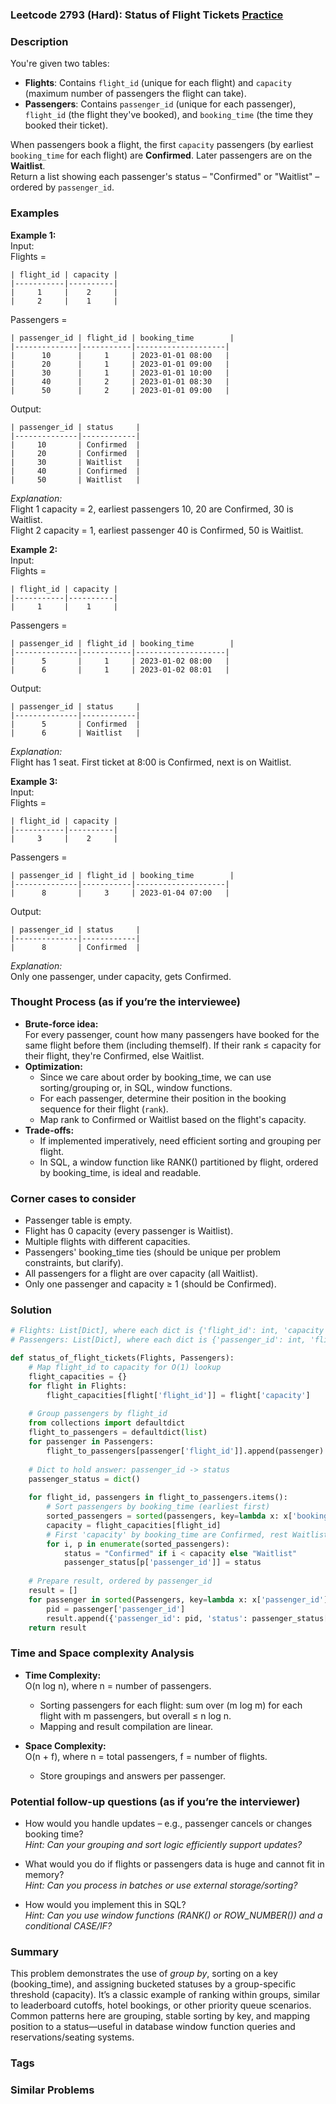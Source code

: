 ### Leetcode 2793 (Hard): Status of Flight Tickets [Practice](https://leetcode.com/problems/status-of-flight-tickets)

### Description  
You're given two tables:  
- **Flights**: Contains `flight_id` (unique for each flight) and `capacity` (maximum number of passengers the flight can take).
- **Passengers**: Contains `passenger_id` (unique for each passenger), `flight_id` (the flight they've booked), and `booking_time` (the time they booked their ticket).

When passengers book a flight, the first `capacity` passengers (by earliest `booking_time` for each flight) are **Confirmed**. Later passengers are on the **Waitlist**.  
Return a list showing each passenger's status – "Confirmed" or "Waitlist" – ordered by `passenger_id`.

### Examples  

**Example 1:**  
Input:  
Flights =  
```
| flight_id | capacity |
|-----------|----------|
|     1     |    2     |
|     2     |    1     |
```
Passengers =  
```
| passenger_id | flight_id | booking_time        |
|--------------|-----------|--------------------|
|      10      |     1     | 2023-01-01 08:00   |
|      20      |     1     | 2023-01-01 09:00   |
|      30      |     1     | 2023-01-01 10:00   |
|      40      |     2     | 2023-01-01 08:30   |
|      50      |     2     | 2023-01-01 09:00   |
```
Output:  
```
| passenger_id | status     |
|--------------|------------|
|     10       | Confirmed  |
|     20       | Confirmed  |
|     30       | Waitlist   |
|     40       | Confirmed  |
|     50       | Waitlist   |
```
*Explanation:*  
Flight 1 capacity = 2, earliest passengers 10, 20 are Confirmed, 30 is Waitlist.  
Flight 2 capacity = 1, earliest passenger 40 is Confirmed, 50 is Waitlist.

**Example 2:**  
Input:  
Flights =  
```
| flight_id | capacity |
|-----------|----------|
|     1     |    1     |
```
Passengers =  
```
| passenger_id | flight_id | booking_time        |
|--------------|-----------|--------------------|
|      5       |     1     | 2023-01-02 08:00   |
|      6       |     1     | 2023-01-02 08:01   |
```
Output:  
```
| passenger_id | status     |
|--------------|------------|
|      5       | Confirmed  |
|      6       | Waitlist   |
```
*Explanation:*  
Flight has 1 seat. First ticket at 8:00 is Confirmed, next is on Waitlist.

**Example 3:**  
Input:  
Flights =  
```
| flight_id | capacity |
|-----------|----------|
|     3     |    2     |
```
Passengers =  
```
| passenger_id | flight_id | booking_time        |
|--------------|-----------|--------------------|
|      8       |     3     | 2023-01-04 07:00   |
```
Output:  
```
| passenger_id | status     |
|--------------|------------|
|      8       | Confirmed  |
```
*Explanation:*  
Only one passenger, under capacity, gets Confirmed.

### Thought Process (as if you’re the interviewee)  
- **Brute-force idea:**  
  For every passenger, count how many passengers have booked for the same flight before them (including themself). If their rank ≤ capacity for their flight, they're Confirmed, else Waitlist.
- **Optimization:**  
  - Since we care about order by booking_time, we can use sorting/grouping or, in SQL, window functions.
  - For each passenger, determine their position in the booking sequence for their flight (`rank`).
  - Map rank to Confirmed or Waitlist based on the flight's capacity.
- **Trade-offs:**  
  - If implemented imperatively, need efficient sorting and grouping per flight.
  - In SQL, a window function like RANK() partitioned by flight, ordered by booking_time, is ideal and readable.

### Corner cases to consider  
- Passenger table is empty.
- Flight has 0 capacity (every passenger is Waitlist).
- Multiple flights with different capacities.
- Passengers' booking_time ties (should be unique per problem constraints, but clarify).
- All passengers for a flight are over capacity (all Waitlist).
- Only one passenger and capacity ≥ 1 (should be Confirmed).

### Solution

```python
# Flights: List[Dict], where each dict is {'flight_id': int, 'capacity': int}
# Passengers: List[Dict], where each dict is {'passenger_id': int, 'flight_id': int, 'booking_time': datetime string}

def status_of_flight_tickets(Flights, Passengers):
    # Map flight_id to capacity for O(1) lookup
    flight_capacities = {}
    for flight in Flights:
        flight_capacities[flight['flight_id']] = flight['capacity']
        
    # Group passengers by flight_id
    from collections import defaultdict
    flight_to_passengers = defaultdict(list)
    for passenger in Passengers:
        flight_to_passengers[passenger['flight_id']].append(passenger)
    
    # Dict to hold answer: passenger_id -> status
    passenger_status = dict()
    
    for flight_id, passengers in flight_to_passengers.items():
        # Sort passengers by booking_time (earliest first)
        sorted_passengers = sorted(passengers, key=lambda x: x['booking_time'])
        capacity = flight_capacities[flight_id]
        # First 'capacity' by booking_time are Confirmed, rest Waitlist
        for i, p in enumerate(sorted_passengers):
            status = "Confirmed" if i < capacity else "Waitlist"
            passenger_status[p['passenger_id']] = status
    
    # Prepare result, ordered by passenger_id
    result = []
    for passenger in sorted(Passengers, key=lambda x: x['passenger_id']):
        pid = passenger['passenger_id']
        result.append({'passenger_id': pid, 'status': passenger_status[pid]})
    return result
```

### Time and Space complexity Analysis  

- **Time Complexity:**  
  O(n log n), where n = number of passengers.  
  - Sorting passengers for each flight: sum over (m log m) for each flight with m passengers, but overall ≤ n log n.  
  - Mapping and result compilation are linear.

- **Space Complexity:**  
  O(n + f), where n = total passengers, f = number of flights.  
  - Store groupings and answers per passenger.

### Potential follow-up questions (as if you’re the interviewer)  

- How would you handle updates – e.g., passenger cancels or changes booking time?  
  *Hint: Can your grouping and sort logic efficiently support updates?*

- What would you do if flights or passengers data is huge and cannot fit in memory?  
  *Hint: Can you process in batches or use external storage/sorting?*

- How would you implement this in SQL?  
  *Hint: Can you use window functions (RANK() or ROW_NUMBER()) and a conditional CASE/IF?*

### Summary
This problem demonstrates the use of *group by*, sorting on a key (booking_time), and assigning bucketed statuses by a group-specific threshold (capacity). It’s a classic example of ranking within groups, similar to leaderboard cutoffs, hotel bookings, or other priority queue scenarios. Common patterns here are grouping, stable sorting by key, and mapping position to a status—useful in database window function queries and reservations/seating systems.

### Tags

### Similar Problems

